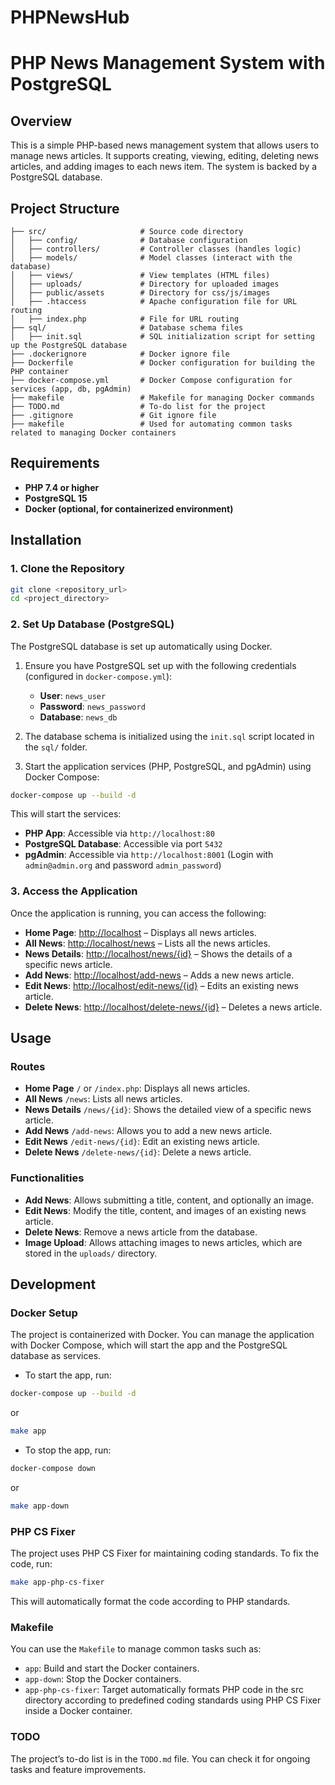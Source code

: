 # PHPNewsHub

# PHP News Management System with PostgreSQL

## Overview

This is a simple PHP-based news management system that allows users to manage news articles. It supports creating, viewing, editing, deleting news articles, and adding images to each news item. The system is backed by a PostgreSQL database.

## Project Structure

```
├── src/                     # Source code directory
│   ├── config/              # Database configuration
│   ├── controllers/         # Controller classes (handles logic)
│   ├── models/              # Model classes (interact with the database)
│   ├── views/               # View templates (HTML files)
│   ├── uploads/             # Directory for uploaded images
│   ├── public/assets        # Directory for css/js/images
│   ├── .htaccess            # Apache configuration file for URL routing
│   ├── index.php            # File for URL routing
├── sql/                     # Database schema files
│   ├── init.sql             # SQL initialization script for setting up the PostgreSQL database
├── .dockerignore            # Docker ignore file
├── Dockerfile               # Docker configuration for building the PHP container
├── docker-compose.yml       # Docker Compose configuration for services (app, db, pgAdmin)
├── makefile                 # Makefile for managing Docker commands
├── TODO.md                  # To-do list for the project
├── .gitignore               # Git ignore file
├── makefile                 # Used for automating common tasks related to managing Docker containers
```

## Requirements

- **PHP 7.4 or higher**
- **PostgreSQL 15**
- **Docker (optional, for containerized environment)**

## Installation

### 1. Clone the Repository

```bash
git clone <repository_url>
cd <project_directory>
```

### 2. Set Up Database (PostgreSQL)

The PostgreSQL database is set up automatically using Docker.

1. Ensure you have PostgreSQL set up with the following credentials (configured in `docker-compose.yml`):

   - **User**: `news_user`
   - **Password**: `news_password`
   - **Database**: `news_db`

2. The database schema is initialized using the `init.sql` script located in the `sql/` folder.

3. Start the application services (PHP, PostgreSQL, and pgAdmin) using Docker Compose:

```bash
docker-compose up --build -d
```

This will start the services:

- **PHP App**: Accessible via `http://localhost:80`
- **PostgreSQL Database**: Accessible via port `5432`
- **pgAdmin**: Accessible via `http://localhost:8001` (Login with `admin@admin.org` and password `admin_password`)

### 3. Access the Application

Once the application is running, you can access the following:

- **Home Page**: [http://localhost](http://localhost) – Displays all news articles.
- **All News**: [http://localhost/news](http://localhost/news) – Lists all the news articles.
- **News Details**: [http://localhost/news/{id}](http://localhost/news/{id}) – Shows the details of a specific news article.
- **Add News**: [http://localhost/add-news](http://localhost/add-news) – Adds a new news article.
- **Edit News**: [http://localhost/edit-news/{id}](http://localhost/edit-news/{id}) – Edits an existing news article.
- **Delete News**: [http://localhost/delete-news/{id}](http://localhost/delete-news/{id}) – Deletes a news article.

## Usage

### Routes

- **Home Page** `/` or `/index.php`: Displays all news articles.
- **All News** `/news`: Lists all news articles.
- **News Details** `/news/{id}`: Shows the detailed view of a specific news article.
- **Add News** `/add-news`: Allows you to add a new news article.
- **Edit News** `/edit-news/{id}`: Edit an existing news article.
- **Delete News** `/delete-news/{id}`: Delete a news article.

### Functionalities

- **Add News**: Allows submitting a title, content, and optionally an image.
- **Edit News**: Modify the title, content, and images of an existing news article.
- **Delete News**: Remove a news article from the database.
- **Image Upload**: Allows attaching images to news articles, which are stored in the `uploads/` directory.

## Development

### Docker Setup

The project is containerized with Docker. You can manage the application with Docker Compose, which will start the app and the PostgreSQL database as services.

- To start the app, run:

```bash
docker-compose up --build -d
```

or

```bash
make app
```

- To stop the app, run:

```bash
docker-compose down
```

or

```bash
make app-down
```

### PHP CS Fixer

The project uses PHP CS Fixer for maintaining coding standards. To fix the code, run:

```bash
make app-php-cs-fixer
```

This will automatically format the code according to PHP standards.

### Makefile

You can use the `Makefile` to manage common tasks such as:

- `app`: Build and start the Docker containers.
- `app-down`: Stop the Docker containers.
- `app-php-cs-fixer`: Target automatically formats PHP code in the src directory according to predefined coding standards using PHP CS Fixer inside a Docker container.

### TODO

The project’s to-do list is in the `TODO.md` file. You can check it for ongoing tasks and feature improvements.
